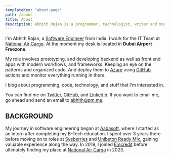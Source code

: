 ```yaml
---
templateKey: "about-page"
path: /about
title: About
description: Abhith Rajan is a programmer, technologist, writer and more.
---
```


I'm Abhith Rajan, a [Software Engineer](https://github.com/abhith) from India.
I work for the IT Team at [National Air Cargo](https://www.nationalaircargo.com?utm_source=www.abhith.net&utm_medium=website&utm_campaign=about). At the moment my desk is located in **Dubai Airport Freezone**.

My role involves prototyping, and developing backend as well as front end apps with modern workflows, and frameworks.
Keeping an eye on the patterns and organized code. And deploy them to [Azure](/topics/azure/) using [GitHub](/topics/github/) actions and monitor everything running in there.

I blog about programming, code, technology, and stuff that I'm interested in.

You can find me on [Twitter](https://twitter.com/abhithrajan), [GitHub](https://github.com/Abhith), and [LinkedIn](https://www.linkedin.com/in/abhith/). If you want to email me, go ahead and send an email to [abhith@pm.me](mailto:abhith@pm.me).

## BACKGROUND

My journey in software engineering began at [Aabasoft](https://www.aabasoft.com/in-en/?utm_source=www.abhith.net&utm_medium=website&utm_campaign=about), where I started as an intern after completing my B-Tech education. I spent over 3 years there before moving on to roles at [Sysberries](http://sysberries.com?utm_source=www.abhith.net&utm_medium=website&utm_campaign=about) and [Unibeton Ready Mix](http://www.unibetonrm.com/en-gl/home?utm_source=www.abhith.net&utm_medium=website&utm_campaign=about), gaining valuable experience along the way. In 2019, I joined [Emcredit](https://www.emcredit.com?utm_source=www.abhith.net&utm_medium=website&utm_campaign=about) before ultimately finding my place at [National Air Cargo](https://www.nationalaircargo.com?utm_source=www.abhith.net&utm_medium=website&utm_campaign=about) in 2023.

